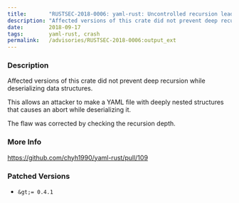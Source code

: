 ```yaml
---
title:       "RUSTSEC-2018-0006: yaml-rust: Uncontrolled recursion leads to abort in deserialization"
description: "Affected versions of this crate did not prevent deep recursion while deserializing data structures. This allows an attacker to make a YAML file with deeply nested structures that causes an abort while deserializing it. The flaw was corrected by checking the recursion depth."
date:        2018-09-17
tags:        yaml-rust, crash
permalink:   /advisories/RUSTSEC-2018-0006:output_ext
---
```


### Description

Affected versions of this crate did not prevent deep recursion while
deserializing data structures.

This allows an attacker to make a YAML file with deeply nested structures
that causes an abort while deserializing it.

The flaw was corrected by checking the recursion depth.

### More Info

<https://github.com/chyh1990/yaml-rust/pull/109>

### Patched Versions

- `&gt;= 0.4.1`

